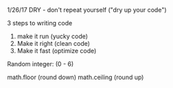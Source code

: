 1/26/17
DRY - don't repeat yourself ("dry up your code")

3 steps to writing code
1. make it run (yucky code)
2. Make it right (clean code)
3. Make it fast (optimize code)

Random integer: (0 - 6)

math.floor (round down)
math.ceiling (round up)
